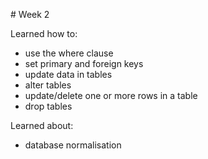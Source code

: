 # Week 2

Learned how to:
- use the where clause
- set primary and foreign keys
- update data in tables
- alter tables
- update/delete one or more rows in a table
- drop tables

Learned about:
- database normalisation